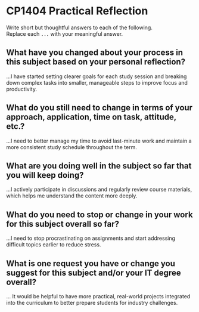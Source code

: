 # CP1404 Practical Reflection

Write short but thoughtful answers to each of the following.  
Replace each `...` with your meaningful answer.

## What have you changed about your process in this subject based on your personal reflection?

...I have started setting clearer goals for each study session and breaking down complex tasks into smaller, manageable steps to improve focus and productivity.

## What do you still need to change in terms of your approach, application, time on task, attitude, etc.?
...I need to better manage my time to avoid last-minute work and maintain a more consistent study schedule throughout the term.


## What are you doing well in the subject so far that you will keep doing?

...I actively participate in discussions and regularly review course materials, which helps me understand the content more deeply.

## What do you need to stop or change in your work for this subject overall so far?

...I need to stop procrastinating on assignments and start addressing difficult topics earlier to reduce stress.

## What is one request you have or change you suggest for this subject and/or your IT degree overall?

... It would be helpful to have more practical, real-world projects integrated into the curriculum to better prepare students for industry challenges.



